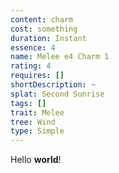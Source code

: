 ```yaml
---
content: charm
cost: something
duration: Instant
essence: 4
name: Melee e4 Charm 1
rating: 4
requires: []
shortDescription: ~
splat: Second Sunrise
tags: []
trait: Melee
tree: Wind
type: Simple
---
```


Hello **world**!
